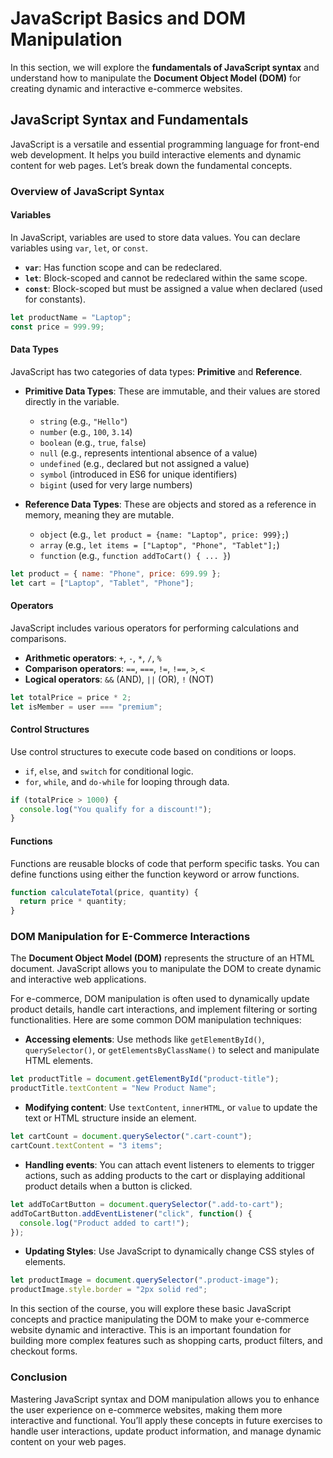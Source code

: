 # JavaScript Basics and DOM Manipulation

In this section, we will explore the **fundamentals of JavaScript syntax** and understand how to manipulate the **Document Object Model (DOM)** for creating dynamic and interactive e-commerce websites.

## JavaScript Syntax and Fundamentals

JavaScript is a versatile and essential programming language for front-end web development. It helps you build interactive elements and dynamic content for web pages. Let’s break down the fundamental concepts.

### Overview of JavaScript Syntax

#### Variables
In JavaScript, variables are used to store data values. You can declare variables using `var`, `let`, or `const`. 

- **`var`**: Has function scope and can be redeclared.
- **`let`**: Block-scoped and cannot be redeclared within the same scope.
- **`const`**: Block-scoped but must be assigned a value when declared (used for constants).

```js
let productName = "Laptop";
const price = 999.99;
```

#### Data Types
JavaScript has two categories of data types: **Primitive** and **Reference**.

- **Primitive Data Types**:
  These are immutable, and their values are stored directly in the variable.
  - `string` (e.g., `"Hello"`)
  - `number` (e.g., `100`, `3.14`)
  - `boolean` (e.g., `true`, `false`)
  - `null` (e.g., represents intentional absence of a value)
  - `undefined` (e.g., declared but not assigned a value)
  - `symbol` (introduced in ES6 for unique identifiers)
  - `bigint` (used for very large numbers)

- **Reference Data Types**:
  These are objects and stored as a reference in memory, meaning they are mutable.
  - `object` (e.g., `let product = {name: "Laptop", price: 999};`)
  - `array` (e.g., `let items = ["Laptop", "Phone", "Tablet"];`)
  - `function` (e.g., `function addToCart() { ... }`)

```js
let product = { name: "Phone", price: 699.99 };
let cart = ["Laptop", "Tablet", "Phone"];
```

#### Operators
JavaScript includes various operators for performing calculations and comparisons.

- **Arithmetic operators**: `+`, `-`, `*`, `/`, `%`
- **Comparison operators**: `==`, `===`, `!=`, `!==`, `>`, `<`
- **Logical operators**: `&&` (AND), `||` (OR), `!` (NOT)

```js
let totalPrice = price * 2;
let isMember = user === "premium";
```

#### Control Structures
Use control structures to execute code based on conditions or loops.

- `if`, `else`, and `switch` for conditional logic.
- `for`, `while`, and `do-while` for looping through data.

```js
if (totalPrice > 1000) {
  console.log("You qualify for a discount!");
}
```

#### Functions
Functions are reusable blocks of code that perform specific tasks. You can define functions using either the function keyword or arrow functions.

```js
function calculateTotal(price, quantity) {
  return price * quantity;
}
```

### DOM Manipulation for E-Commerce Interactions

The **Document Object Model (DOM)** represents the structure of an HTML document. JavaScript allows you to manipulate the DOM to create dynamic and interactive web applications.

For e-commerce, DOM manipulation is often used to dynamically update product details, handle cart interactions, and implement filtering or sorting functionalities. Here are some common DOM manipulation techniques:

- **Accessing elements**: Use methods like `getElementById()`, `querySelector()`, or `getElementsByClassName()` to select and manipulate HTML elements.

```js
let productTitle = document.getElementById("product-title");
productTitle.textContent = "New Product Name";
```

- **Modifying content**: Use `textContent`, `innerHTML`, or `value` to update the text or HTML structure inside an element.

```js
let cartCount = document.querySelector(".cart-count");
cartCount.textContent = "3 items";
```

- **Handling events**: You can attach event listeners to elements to trigger actions, such as adding products to the cart or displaying additional product details when a button is clicked.

```js
let addToCartButton = document.querySelector(".add-to-cart");
addToCartButton.addEventListener("click", function() {
  console.log("Product added to cart!");
});
```

- **Updating Styles**: Use JavaScript to dynamically change CSS styles of elements.

```js
let productImage = document.querySelector(".product-image");
productImage.style.border = "2px solid red";
```

In this section of the course, you will explore these basic JavaScript concepts and practice manipulating the DOM to make your e-commerce website dynamic and interactive. This is an important foundation for building more complex features such as shopping carts, product filters, and checkout forms.

### Conclusion
Mastering JavaScript syntax and DOM manipulation allows you to enhance the user experience on e-commerce websites, making them more interactive and functional. You’ll apply these concepts in future exercises to handle user interactions, update product information, and manage dynamic content on your web pages.